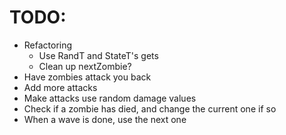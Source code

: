 # TODO:

 - Refactoring
   - Use RandT and StateT's gets
   - Clean up nextZombie?
 - Have zombies attack you back
 - Add more attacks
 - Make attacks use random damage values
 - Check if a zombie has died, and change the current one if so
 - When a wave is done, use the next one
